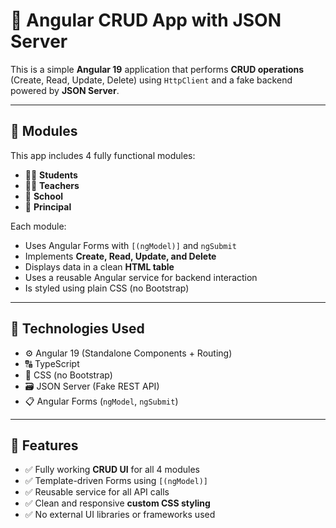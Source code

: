 # 📘 Angular CRUD App with JSON Server

This is a simple **Angular 19** application that performs **CRUD operations** (Create, Read, Update, Delete) using `HttpClient` and a fake backend powered by **JSON Server**.

---

## 📂 Modules

This app includes 4 fully functional modules:

- 👨‍🎓 **Students**
- 👨‍🏫 **Teachers**
- 🏫 **School**
- 👔 **Principal**

Each module:

- Uses Angular Forms with `[(ngModel)]` and `ngSubmit`
- Implements **Create, Read, Update, and Delete**
- Displays data in a clean **HTML table**
- Uses a reusable Angular service for backend interaction
- Is styled using plain CSS (no Bootstrap)

---

## 🔧 Technologies Used

- ⚙️ Angular 19 (Standalone Components + Routing)
- 🔠 TypeScript
- 🎨 CSS (no Bootstrap)
- 🗃️ JSON Server (Fake REST API)
- 📋 Angular Forms (`ngModel`, `ngSubmit`)

---

## 📌 Features

- ✅ Fully working **CRUD UI** for all 4 modules  
- ✅ Template-driven Forms using `[(ngModel)]`  
- ✅ Reusable service for all API calls  
- ✅ Clean and responsive **custom CSS styling**  
- ✅ No external UI libraries or frameworks used  
